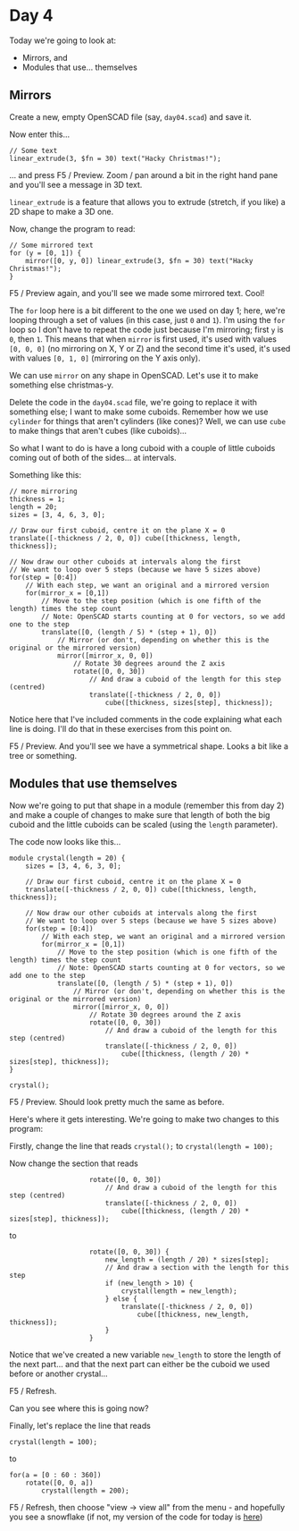 # Day 4
Today we're going to look at:
 - Mirrors, and
 - Modules that use... themselves

## Mirrors

Create a new, empty OpenSCAD file (say, `day04.scad`) and save it.

Now enter this...

``` OpenSCAD
// Some text
linear_extrude(3, $fn = 30) text("Hacky Christmas!");
```

... and press F5 / Preview. Zoom / pan around a bit in the right hand pane and you'll see a message in 3D text.

`linear_extrude` is a feature that allows you to extrude (stretch, if you like) a 2D shape to make a 3D one.

Now, change the program to read:

``` OpenSCAD
// Some mirrored text
for (y = [0, 1]) {
    mirror([0, y, 0]) linear_extrude(3, $fn = 30) text("Hacky Christmas!");
}
```

F5 / Preview again, and you'll see we made some mirrored text. Cool!

The `for` loop here is a bit different to the one we used on day 1; here, we're looping through a set of values (in this case, just `0` and `1`). I'm using the `for` loop so I don't have to repeat the code just because I'm mirroring; first `y` is `0`, then `1`. This means that when `mirror` is first used, it's used with values `[0, 0, 0]` (no mirroring on X, Y or Z) and the second time it's used, it's used with values `[0, 1, 0]` (mirroring on the Y axis only).

We can use `mirror` on any shape in OpenSCAD. Let's use it to make something else christmas-y.

Delete the code in the `day04.scad` file, we're going to replace it with something else; I want to make some cuboids. Remember how we use `cylinder` for things that aren't cylinders (like cones)? Well, we can use `cube` to make things that aren't cubes (like cuboids)...

So what I want to do is have a long cuboid with a couple of little cuboids coming out of both of the sides... at intervals.

Something like this:

``` OpenSCAD
// more mirroring
thickness = 1;
length = 20;
sizes = [3, 4, 6, 3, 0];

// Draw our first cuboid, centre it on the plane X = 0
translate([-thickness / 2, 0, 0]) cube([thickness, length, thickness]);

// Now draw our other cuboids at intervals along the first
// We want to loop over 5 steps (because we have 5 sizes above)
for(step = [0:4])
    // With each step, we want an original and a mirrored version
    for(mirror_x = [0,1])
        // Move to the step position (which is one fifth of the length) times the step count
        // Note: OpenSCAD starts counting at 0 for vectors, so we add one to the step
        translate([0, (length / 5) * (step + 1), 0])
            // Mirror (or don't, depending on whether this is the original or the mirrored version)
            mirror([mirror_x, 0, 0])
                // Rotate 30 degrees around the Z axis
                rotate([0, 0, 30])
                    // And draw a cuboid of the length for this step (centred)
                    translate([-thickness / 2, 0, 0])
                        cube([thickness, sizes[step], thickness]);
```

Notice here that I've included comments in the code explaining what each line is doing. I'll do that in these exercises from this point on.

F5 / Preview. And you'll see we have a symmetrical shape. Looks a bit like a tree or something.

## Modules that use themselves

Now we're going to put that shape in a module (remember this from day 2) and make a couple of changes to make sure that length of both the big cuboid and the little cuboids can be scaled (using the `length` parameter).

The code now looks like this...

```OpenSCAD
module crystal(length = 20) {
    sizes = [3, 4, 6, 3, 0];

    // Draw our first cuboid, centre it on the plane X = 0
    translate([-thickness / 2, 0, 0]) cube([thickness, length, thickness]);

    // Now draw our other cuboids at intervals along the first
    // We want to loop over 5 steps (because we have 5 sizes above)
    for(step = [0:4])
        // With each step, we want an original and a mirrored version
        for(mirror_x = [0,1])
            // Move to the step position (which is one fifth of the length) times the step count
            // Note: OpenSCAD starts counting at 0 for vectors, so we add one to the step
            translate([0, (length / 5) * (step + 1), 0])
                // Mirror (or don't, depending on whether this is the original or the mirrored version)
                mirror([mirror_x, 0, 0])
                    // Rotate 30 degrees around the Z axis
                    rotate([0, 0, 30])
                        // And draw a cuboid of the length for this step (centred)
                        translate([-thickness / 2, 0, 0])
                            cube([thickness, (length / 20) * sizes[step], thickness]);
}

crystal();
```

F5 / Preview. Should look pretty much the same as before.

Here's where it gets interesting. We're going to make two changes to this program:

Firstly, change the line that reads `crystal();` to `crystal(length = 100);`

Now change the section that reads

```OpenSCAD
                    rotate([0, 0, 30])
                        // And draw a cuboid of the length for this step (centred)
                        translate([-thickness / 2, 0, 0])
                            cube([thickness, (length / 20) * sizes[step], thickness]);
```

to

``` OpenSCAD
                    rotate([0, 0, 30]) {
                        new_length = (length / 20) * sizes[step];
                        // And draw a section with the length for this step
                        if (new_length > 10) {
                            crystal(length = new_length);
                        } else {
                            translate([-thickness / 2, 0, 0])
                                cube([thickness, new_length, thickness]);
                        }
                    }                        
```

Notice that we've created a new variable `new_length` to store the length of the next part... and that the next part can either be the cuboid we used before or another crystal...

F5 / Refresh.

Can you see where this is going now?


Finally, let's replace the line that reads

```OpenSCAD
crystal(length = 100);
```

to

```OpenSCAD
for(a = [0 : 60 : 360])
    rotate([0, 0, a])
        crystal(length = 200);
```

F5 / Refresh, then choose "view -> view all" from the menu - and hopefully you see a snowflake (if not, my version of the code for today is [here](day04.scad))